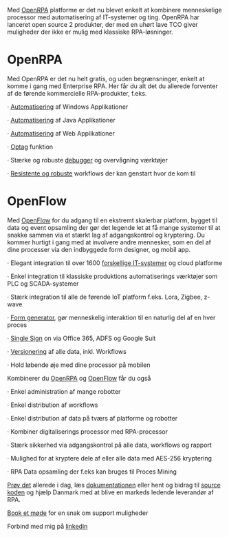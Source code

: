 Med [OpenRPA](https://openrpa.openrpa.dk/) platforme er det nu blevet enkelt at kombinere menneskelige processor med automatisering af IT-systemer og ting. OpenRPA har lanceret open source 2 produkter, der med en uhørt lave TCO giver muligheder der ikke er mulig med klassiske RPA-løsninger. 

# OpenRPA

Med OpenRPA er det nu helt gratis, og uden begrænsninger, enkelt at komme i gang med Enterprise RPA. Her får du alt det du allerede forventer af de førende kommercielle RPA-produkter, f.eks.

·         [Automatisering](https://openrpa.openrpa.dk/) af Windows Applikationer

·         [Automatisering](https://openrpa.openrpa.dk/) af Java Applikationer

·         [Automatisering](https://openrpa.openrpa.dk/) af Web Applikationer

·         [Optag](https://openrpa.openrpa.dk/pages/recording) funktion

·         Stærke og robuste [debugger](https://openrpa.openrpa.dk/pages/debugging) og overvågning værktøjer

·         [Resistente og robuste](https://docs.microsoft.com/en-us/dotnet/framework/windows-workflow-foundation/instance-stores) workflows der kan genstart hvor de kom til

# OpenFlow

Med [OpenFlow](https://github.com/open-rpa/openflow) for du adgang til en ekstremt skalerbar platform, bygget til data og event opsamling der gør det legende let at få mange systemer til at snakke sammen via et stærkt lag af adgangskontrol og kryptering. Du kommer hurtigt i gang med at involvere andre mennesker, som en del af dine processer via den indbyggede form designer, og mobil app.

·         Elegant integration til over 1600 [forskellige IT-systemer](https://flows.nodered.org/?) og cloud platforme

·         Enkel integration til klassiske produktions automatiserings værktøjer som PLC og SCADA-systemer

·         Stærk integration til alle de førende IoT platform f.eks. Lora, Zigbee, z-wave

·         [Form generator](https://openflow.openrpa.dk/forms), gør menneskelig interaktion til en naturlig del af en hver proces

·         [Single Sign](https://openflow.openrpa.dk/providers) on via Office 365, ADFS og Google Suit

·         [Versionering](https://openflow.openrpa.dk/versioning) af alle data, inkl. Workflows

·         Hold løbende øje med dine processor på mobilen

Kombinerer du [OpenRPA](https://github.com/open-rpa/openrpa) og [OpenFlow](https://github.com/open-rpa/openflow) får du også

·         Enkel administration af mange robotter

·         Enkel distribution af workflows

·         Enkel distribution af data på tværs af platforme og robotter

·         Kombiner digitaliserings processor med RPA-processor

·         Stærk sikkerhed via adgangskontrol på alle data, workflows og rapport

·         Mulighed for at kryptere dele af eller alle data med AES-256 kryptering

·         RPA Data opsamling der f.eks kan bruges til Proces Mining 

[Prøv det](download) allerede i dag, læs [dokumentationen](https://github.com/open-rpa/openrpa/wiki) eller hent og bidrag til  [source koden](https://github.com/open-rpa/openrpa) og hjælp Danmark med at blive en markeds ledende leverandør af RPA. 

[Book et møde](https://calendly.com/openrpa/60min) for en snak om support muligheder

Forbind med mig på [linkedin](https://www.linkedin.com/in/skadefro/)


